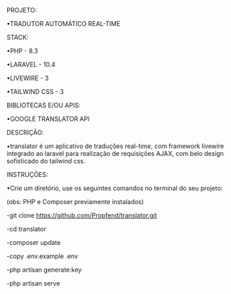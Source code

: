 PROJETO:

•TRADUTOR AUTOMÁTICO REAL-TIME

STACK:

•PHP - 8.3

•LARAVEL - 10.4

•LIVEWIRE - 3

•TAILWIND CSS - 3

BIBLIOTECAS E/OU APIS:

•GOOGLE TRANSLATOR API

DESCRIÇÃO:

•translator é um aplicativo de traduções real-time, com framework livewire integrado ao laravel para realização de requisições AJAX,
com belo design sofisticado do tailwind css.

INSTRUÇÕES:

•Crie um diretório, use os seguintes comandos no terminal do seu projeto:

(obs: PHP e Composer previamente instalados)

-git clone https://github.com/Propfend/translator.git

-cd translator

-composer update

-copy .env.example .env

-php artisan generate:key

-php artisan serve

